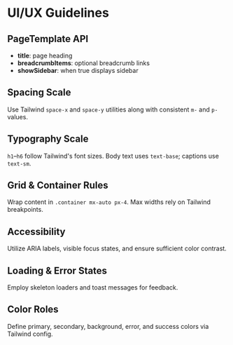# UI/UX Guidelines

## PageTemplate API
- **title**: page heading
- **breadcrumbItems**: optional breadcrumb links
- **showSidebar**: when true displays sidebar

## Spacing Scale
Use Tailwind `space-x` and `space-y` utilities along with consistent `m-` and `p-` values.

## Typography Scale
`h1`–`h6` follow Tailwind's font sizes. Body text uses `text-base`; captions use `text-sm`.

## Grid & Container Rules
Wrap content in `.container mx-auto px-4`. Max widths rely on Tailwind breakpoints.

## Accessibility
Utilize ARIA labels, visible focus states, and ensure sufficient color contrast.

## Loading & Error States
Employ skeleton loaders and toast messages for feedback.

## Color Roles
Define primary, secondary, background, error, and success colors via Tailwind config.
